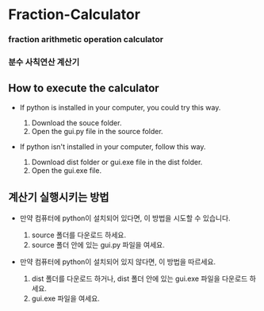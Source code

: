 # Fraction-Calculator

### fraction arithmetic operation calculator
### 분수 사칙연산 계산기

## How to execute the calculator
- If python is installed in your computer, you could try this way.
  1. Download the souce folder.
  2. Open the gui.py file in the source folder.
  
- If python isn't installed in your computer, follow this way.
  1. Download dist folder or gui.exe file in the dist folder.
  2. Open the gui.exe file.

## 계산기 실행시키는 방법
- 만약 컴퓨터에 python이 설치되어 있다면, 이 방법을 시도할 수 있습니다.
  1. source 폴더를 다운로드 하세요.
  2. source 폴더 안에 있는 gui.py 파일을 여세요.

- 만약 컴퓨터에 python이 설치되어 있지 않다면, 이 방법을 따르세요.
  1. dist 폴더를 다운로드 하거나, dist 폴더 안에 있는 gui.exe 파일을 다운로드 하세요.
  2. gui.exe 파일을 여세요.
